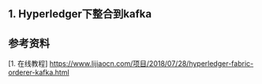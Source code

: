 ## 1. Hyperledger下整合到kafka







## 参考资料
[1. 在线教程] https://www.lijiaocn.com/项目/2018/07/28/hyperledger-fabric-orderer-kafka.html